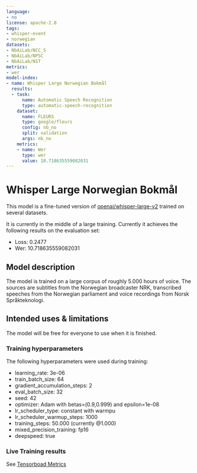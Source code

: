 ```yaml
---
language:
- no
license: apache-2.0
tags:
- whisper-event
- norwegian
datasets:
- NbAiLab/NCC_S
- NbAiLab/NPSC
- NbAiLab/NST
metrics:
- wer
model-index:
- name: Whisper Large Norwegian Bokmål
  results:
  - task:
      name: Automatic Speech Recognition
      type: automatic-speech-recognition
    dataset:
      name: FLEURS
      type: google/fleurs
      config: nb_no
      split: validation	
      args: nb_no
    metrics:
    - name: Wer
      type: wer
      value: 10.718635559082031
---
```


# Whisper Large Norwegian Bokmål

This model is a fine-tuned version of [openai/whisper-large-v2](https://huggingface.co/openai/whisper-large-v2) trained on several datasets.

It is currently in the middle of a large training. Currently it achieves the following results on the evaluation set:
- Loss: 0.2477
- Wer: 10.718635559082031

## Model description

The model is trained on a large corpus of roughly 5.000 hours of voice. The sources are subtitles from the Norwegian broadcaster NRK, transcribed speeches from the Norwegian parliament and voice recordings from Norsk Språkteknologi. 

## Intended uses & limitations

The model will be free for everyone to use when it is finished.

### Training hyperparameters

The following hyperparameters were used during training:
- learning_rate: 3e-06
- train_batch_size: 64
- gradient_accumulation_steps: 2
- eval_batch_size: 32
- seed: 42
- optimizer: Adam with betas=(0.9,0.999) and epsilon=1e-08
- lr_scheduler_type: constant with warmpu
- lr_scheduler_warmup_steps: 1000
- training_steps: 50.000 (currently @1.000)
- mixed_precision_training: fp16
- deepspeed: true

### Live Training results
See [Tensorboad Metrics](https://huggingface.co/NbAiLab/whisper-large-v2-nob/tensorboard)




